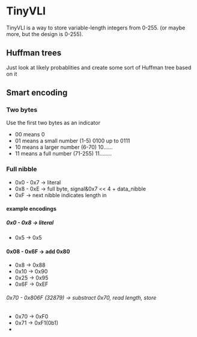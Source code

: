 # TinyVLI
TinyVLI is a way to store variable-length integers from 0-255. (or maybe more, but the design is 0-255).

## Huffman trees
Just look at likely probablities and create some sort of Huffman tree based on it

## Smart encoding
### Two bytes
Use the first two bytes as an indicator
- 00 means 0
- 01 means a small number (1-5) 0100 up to 0111
- 10 means a larger number (6-70) 10......
- 11 means a full number (71-255) 11........
### Full nibble
- 0x0 - 0x7 -> literal
- 0x8 - 0xE -> full byte, signal&0x7 << 4 + data_nibble
- 0xF -> next nibble indicates length in 
#### example encodings
##### 0x0 - 0x8 -> literal
- 0x5 -> 0x5
#### 0x08 - 0x6F -> add 0x80
- 0x8 -> 0x88
- 0x10 -> 0x90
- 0x25 -> 0x95
- 0x6F -> 0xEF
###### 0x70 - 0x806F (32879) -> substract 0x70, read length, store
- 0x70 -> 0xF0
- 0x71 -> 0xF1(0b1)
- 
